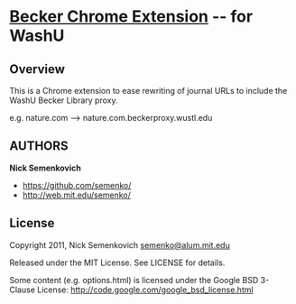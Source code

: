 [Becker Chrome Extension](https://chrome.google.com/webstore/detail/glnjooalejjodiocededgemeacnfhcnp) -- for WashU
==================================================================================================================

Overview
--------
This is a Chrome extension to ease rewriting of journal URLs to include the WashU Becker Library proxy.

e.g. nature.com --> nature.com.beckerproxy.wustl.edu


AUTHORS
-------
**Nick Semenkovich**

+ https://github.com/semenko/
+ http://web.mit.edu/semenko/

License
-------
Copyright 2011, Nick Semenkovich <semenko@alum.mit.edu>

Released under the MIT License. See LICENSE for details.

Some content (e.g. options.html) is licensed under the Google BSD 3-Clause License:
http://code.google.com/google_bsd_license.html
